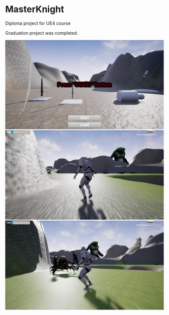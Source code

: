# MasterKnight
Diploma project for UE4 course

Graduation project was completed.

![Start.jpg](Screenshots/Start.jpg)
![Gameplay.jpg](Screenshots/Gameplay.jpg)
![Gameplay-with-enemy.jpg](Screenshots/Gameplay-with-enemy.jpg)
